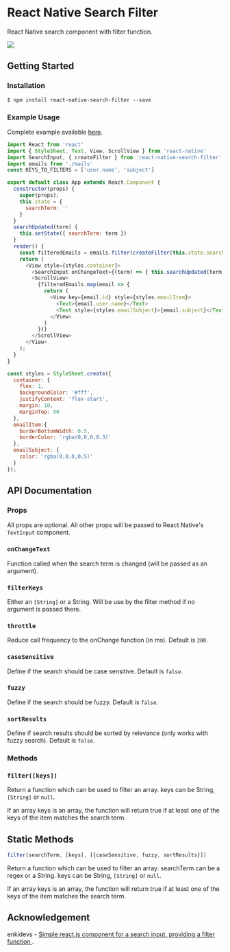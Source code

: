 
# React Native Search Filter

React Native search component with filter function.

![](https://media.giphy.com/media/l3JDnn1QT0ANhltKw/giphy.gif)

## Getting Started

### Installation
`$ npm install react-native-search-filter --save`

### Example Usage
Complete example available [here](/example).

```js
import React from 'react'
import { StyleSheet, Text, View, ScrollView } from 'react-native'
import SearchInput, { createFilter } from 'react-native-search-filter'
import emails from './mails'
const KEYS_TO_FILTERS = ['user.name', 'subject']

export default class App extends React.Component {
  constructor(props) {
    super(props);
    this.state = {
      searchTerm: ''
    }
  }
  searchUpdated(term) {
    this.setState({ searchTerm: term })
  }
  render() {
    const filteredEmails = emails.filter(createFilter(this.state.searchTerm, KEYS_TO_FILTERS))
    return (
      <View style={styles.container}>
        <SearchInput onChangeText={(term) => { this.searchUpdated(term) }} />
        <ScrollView>
          {filteredEmails.map(email => {
            return (
              <View key={email.id} style={styles.emailItem}>
                <Text>{email.user.name}</Text>
                <Text style={styles.emailSubject}>{email.subject}</Text>
              </View>
            )
          })}
        </ScrollView>
      </View>
    );
  }
}

const styles = StyleSheet.create({
  container: {
    flex: 1,
    backgroundColor: '#fff',
    justifyContent: 'flex-start',
    margin: 10,
    marginTop: 50
  },
  emailItem:{
    borderBottomWidth: 0.5,
    borderColor: 'rgba(0,0,0,0.3)'
  },
  emailSubject: {
    color: 'rgba(0,0,0,0.5)'
  }
});
```

## API Documentation

### Props

All props are optional. All other props will be passed to React Native's ```TextInput``` component.


### ```onChangeText```
Function called when the search term is changed (will be passed as an argument).

### ```filterKeys```

Either an ```[String]``` or a String. Will be use by the filter method if no argument is passed there.

### ```throttle```

Reduce call frequency to the onChange function (in ms). Default is ```200```.

### ```caseSensitive```

Define if the search should be case sensitive. Default is ```false```.

### ```fuzzy```

Define if the search should be fuzzy. Default is ```false```.

### ```sortResults```

Define if search results should be sorted by relevance (only works with fuzzy search). Default is ```false```.

### Methods

### ```filter([keys])```

Return a function which can be used to filter an array. keys can be String, ```[String]``` or ```null```.

If an array keys is an array, the function will return true if at least one of the keys of the item matches the search term.

## Static Methods
```js
filter(searchTerm, [keys], [{caseSensitive, fuzzy, sortResults}])
```

Return a function which can be used to filter an array. searchTerm can be a regex or a String. keys can be String, ```[String]``` or ```null```.

If an array keys is an array, the function will return true if at least one of the keys of the item matches the search term.

## Acknowledgement
enkidevs - [Simple react.js component for a search input, providing a filter function ](https://github.com/enkidevs/react-search-input).
